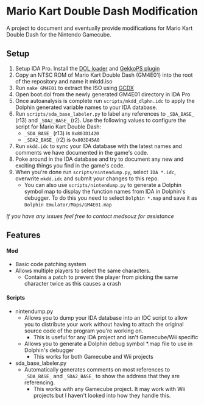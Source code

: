Mario Kart Double Dash Modification
===================================
A project to document and eventually provide modifications for Mario Kart Double Dash for the Nintendo Gamecube.

Setup
-----
1. Setup IDA Pro. Install the [DOL loader](http://blog.delroth.net/2012/03/gcwii-dol-plugin-built-for-ida-6-1/) and [GekkoPS plugin](https://github.com/hyperiris/gekkoPS)
2. Copy an NTSC ROM of Mario Kart Double Dash (GM4E01) into the root of the repository and name it mkdd.iso
3. Run ```make GM4E01``` to extract the ISO using [GCDX](https://github.com/medsouz/GCNToolset/tree/master/GCDX)
4. Open boot.dol from the newly generated GM4E01 directory in IDA Pro
5. Once autoanalysis is complete run ```scripts/mkdd_dlphn.idc``` to apply the Dolphin generated variable names to your IDA database.
6. Run ```scripts/sda_base_labeler.py``` to label any references to ```_SDA_BASE_``` (r13) and ```_SDA2_BASE_``` (r2). Use the following values to configure the script for Mario Kart Double Dash:
	- ```_SDA_BASE_``` (r13) is ```0x803D1420```
	- ```_SDA2_BASE_``` (r2) is ```0x803D45A0```
7. Run ```mkdd.idc``` to sync your IDA database with the latest names and comments we have documented in the game's code.
8. Poke around in the IDA database and try to document any new and exciting things you find in the game's code.
9. When you're done run ```scripts/nintendump.py```, select ```IDA *.idc```, overwrite ```mkdd.idc``` and submit your changes to this repo.
	- You can also use ```scripts/nintendump.py``` to generate a Dolphin symbol map to display the function names from IDA in Dolphin's debugger. To do this you need to select ```Dolphin *.map``` and save it as ```Dolphin Emulator/Maps/GM4E01.map```

*If you have any issues feel free to contact medsouz for assistance*

Features
--------
#### Mod
* Basic code patching system
* Allows multiple players to select the same characters.
	* Contains a patch to prevent the player from picking the same character twice as this causes a crash

#### Scripts
- nintendump.py
	- Allows you to dump your IDA database into an IDC script to allow you to distribute your work without having to attach the original source code of the program you're working on.
		- This is useful for any IDA project and isn't Gamecube/Wii specific
	- Allows you to generate a Dolphin debug symbol \*.map file to use in Dolphin's debugger
		- This works for both Gamecube and Wii projects
- sda_base_labeler.py
	- Automatically generates comments on most references to ```_SDA_BASE_``` and ```_SDA2_BASE_``` to show the address that they are referencing.
		- This works with any Gamecube project. It may work with Wii projects but I haven't looked into how they handle this.
